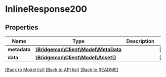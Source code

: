 # InlineResponse200

## Properties
Name | Type | Description | Notes
------------ | ------------- | ------------- | -------------
**metadata** | [**\Bridgeman\Client\Model\MetaData**](MetaData.md) |  | [optional] 
**data** | [**\Bridgeman\Client\Model\Asset[]**](Asset.md) |  | [optional] 

[[Back to Model list]](../../README.md#documentation-for-models) [[Back to API list]](../../README.md#documentation-for-api-endpoints) [[Back to README]](../../README.md)

